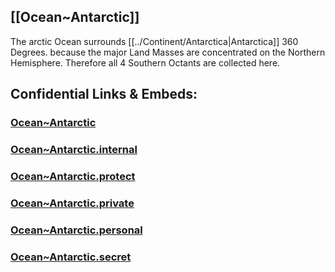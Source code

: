 ﻿## [[Ocean~Antarctic]]  

The arctic Ocean surrounds [[../Continent/Antarctica|Antarctica]] 360 Degrees. 
because the major Land Masses are concentrated on the Northern Hemisphere. 
Therefore all 4 Southern Octants are collected here. 
## Confidential Links & Embeds: 

### [Ocean~Antarctic](/_public/Earth/Ocean/Ocean~Antarctic.md) 

### [Ocean~Antarctic.internal](/_internal/Earth/Ocean/Ocean~Antarctic.internal.md) 

### [Ocean~Antarctic.protect](/_protect/Earth/Ocean/Ocean~Antarctic.protect.md) 

### [Ocean~Antarctic.private](/_private/Earth/Ocean/Ocean~Antarctic.private.md) 

### [Ocean~Antarctic.personal](/_personal/Earth/Ocean/Ocean~Antarctic.personal.md) 

### [Ocean~Antarctic.secret](/_secret/Earth/Ocean/Ocean~Antarctic.secret.md) 
